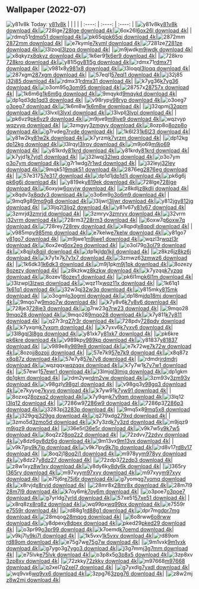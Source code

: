 ## Wallpaper (2022-07)
![y81v8k](https://w.wallhaven.cc/full/y8/wallhaven-y81v8k.jpg) Today: [y81v8k](https://th.wallhaven.cc/small/y8/y81v8k.jpg)
|      |      |      |
| :----: | :----: | :----: |
|![y81v8k](https://th.wallhaven.cc/small/y8/y81v8k.jpg)[y81v8k download 4k](https://wallhaven.cc/w/y81v8k)|![728lge](https://th.wallhaven.cc/small/72/728lge.jpg)[728lge download 4k](https://wallhaven.cc/w/728lge)|![6ox26l](https://th.wallhaven.cc/small/6o/6ox26l.jpg)[6ox26l download 4k](https://wallhaven.cc/w/6ox26l)|
|![rdmq51](https://th.wallhaven.cc/small/rd/rdmq51.jpg)[rdmq51 download 4k](https://wallhaven.cc/w/rdmq51)|![pk65qj](https://th.wallhaven.cc/small/pk/pk65qj.jpg)[pk65qj download 4k](https://wallhaven.cc/w/pk65qj)|![2872mm](https://th.wallhaven.cc/small/28/2872mm.jpg)[2872mm download 4k](https://wallhaven.cc/w/2872mm)|
|![e7kyml](https://th.wallhaven.cc/small/e7/e7kyml.jpg)[e7kyml download 4k](https://wallhaven.cc/w/e7kyml)|![7281ze](https://th.wallhaven.cc/small/72/7281ze.jpg)[7281ze download 4k](https://wallhaven.cc/w/7281ze)|![l3lzoq](https://th.wallhaven.cc/small/l3/l3lzoq.jpg)[l3lzoq download 4k](https://wallhaven.cc/w/l3lzoq)|
|![m9jwdk](https://th.wallhaven.cc/small/m9/m9jwdk.jpg)[m9jwdk download 4k](https://wallhaven.cc/w/m9jwdk)|![x8qkyz](https://th.wallhaven.cc/small/x8/x8qkyz.jpg)[x8qkyz download 4k](https://wallhaven.cc/w/x8qkyz)|![1k6er9](https://th.wallhaven.cc/small/1k/1k6er9.jpg)[1k6er9 download 4k](https://wallhaven.cc/w/1k6er9)|
|![728kro](https://th.wallhaven.cc/small/72/728kro.jpg)[728kro download 4k](https://wallhaven.cc/w/728kro)|![y81l5g](https://th.wallhaven.cc/small/y8/y81l5g.jpg)[y81l5g download 4k](https://wallhaven.cc/w/y81l5g)|![rdmx71](https://th.wallhaven.cc/small/rd/rdmx71.jpg)[rdmx71 download 4k](https://wallhaven.cc/w/rdmx71)|
|![v981x8](https://th.wallhaven.cc/small/v9/v981x8.jpg)[v981x8 download 4k](https://wallhaven.cc/w/v981x8)|![l3loqq](https://th.wallhaven.cc/small/l3/l3loqq.jpg)[l3loqq download 4k](https://wallhaven.cc/w/l3loqq)|![287xgm](https://th.wallhaven.cc/small/28/287xgm.jpg)[287xgm download 4k](https://wallhaven.cc/w/287xgm)|
|![57eql1](https://th.wallhaven.cc/small/57/57eql1.jpg)[57eql1 download 4k](https://wallhaven.cc/w/57eql1)|![j32j85](https://th.wallhaven.cc/small/j3/j32j85.jpg)[j32j85 download 4k](https://wallhaven.cc/w/j32j85)|![rdmx31](https://th.wallhaven.cc/small/rd/rdmx31.jpg)[rdmx31 download 4k](https://wallhaven.cc/w/rdmx31)|
|![k7yg36](https://th.wallhaven.cc/small/k7/k7yg36.jpg)[k7yg36 download 4k](https://wallhaven.cc/w/k7yg36)|![o3om95](https://th.wallhaven.cc/small/o3/o3om95.jpg)[o3om95 download 4k](https://wallhaven.cc/w/o3om95)|![28757x](https://th.wallhaven.cc/small/28/28757x.jpg)[28757x download 4k](https://wallhaven.cc/w/28757x)|
|![1k6m6g](https://th.wallhaven.cc/small/1k/1k6m6g.jpg)[1k6m6g download 4k](https://wallhaven.cc/w/1k6m6g)|![9mqykd](https://th.wallhaven.cc/small/9m/9mqykd.jpg)[9mqykd download 4k](https://wallhaven.cc/w/9mqykd)|![dp1qd3](https://th.wallhaven.cc/small/dp/dp1qd3.jpg)[dp1qd3 download 4k](https://wallhaven.cc/w/dp1qd3)|
|![v98ryp](https://th.wallhaven.cc/small/v9/v98ryp.jpg)[v98ryp download 4k](https://wallhaven.cc/w/v98ryp)|![o3oeg7](https://th.wallhaven.cc/small/o3/o3oeg7.jpg)[o3oeg7 download 4k](https://wallhaven.cc/w/o3oeg7)|![1k6m8w](https://th.wallhaven.cc/small/1k/1k6m8w.jpg)[1k6m8w download 4k](https://wallhaven.cc/w/1k6m8w)|
|![j32qpm](https://th.wallhaven.cc/small/j3/j32qpm.jpg)[j32qpm download 4k](https://wallhaven.cc/w/j32qpm)|![l3lvxl](https://th.wallhaven.cc/small/l3/l3lvxl.jpg)[l3lvxl download 4k](https://wallhaven.cc/w/l3lvxl)|![l3lvpl](https://th.wallhaven.cc/small/l3/l3lvpl.jpg)[l3lvpl download 4k](https://wallhaven.cc/w/l3lvpl)|
|![pk6vz9](https://th.wallhaven.cc/small/pk/pk6vz9.jpg)[pk6vz9 download 4k](https://wallhaven.cc/w/pk6vz9)|![m9jve9](https://th.wallhaven.cc/small/m9/m9jve9.jpg)[m9jve9 download 4k](https://wallhaven.cc/w/m9jve9)|![wqzvyp](https://th.wallhaven.cc/small/wq/wqzvyp.jpg)[wqzvyp download 4k](https://wallhaven.cc/w/wqzvyp)|
|![3zmgyy](https://th.wallhaven.cc/small/3z/3zmgyy.jpg)[3zmgyy download 4k](https://wallhaven.cc/w/3zmgyy)|![8ozp8o](https://th.wallhaven.cc/small/8o/8ozp8o.jpg)[8ozp8o download 4k](https://wallhaven.cc/w/8ozp8o)|![g7rvde](https://th.wallhaven.cc/small/g7/g7rvde.jpg)[g7rvde download 4k](https://wallhaven.cc/w/g7rvde)|
|![1k6l23](https://th.wallhaven.cc/small/1k/1k6l23.jpg)[1k6l23 download 4k](https://wallhaven.cc/w/1k6l23)|![y81w2k](https://th.wallhaven.cc/small/y8/y81w2k.jpg)[y81w2k download 4k](https://wallhaven.cc/w/y81w2k)|![k7yrzm](https://th.wallhaven.cc/small/k7/k7yrzm.jpg)[k7yrzm download 4k](https://wallhaven.cc/w/k7yrzm)|
|![dp12kg](https://th.wallhaven.cc/small/dp/dp12kg.jpg)[dp12kg download 4k](https://wallhaven.cc/w/dp12kg)|![l3lrqy](https://th.wallhaven.cc/small/l3/l3lrqy.jpg)[l3lrqy download 4k](https://wallhaven.cc/w/l3lrqy)|![m9jo69](https://th.wallhaven.cc/small/m9/m9jo69.jpg)[m9jo69 download 4k](https://wallhaven.cc/w/m9jo69)|
|![y81krd](https://th.wallhaven.cc/small/y8/y81krd.jpg)[y81krd download 4k](https://wallhaven.cc/w/y81krd)|![y81krd](https://th.wallhaven.cc/small/y8/y81krd.jpg)[y81krd download 4k](https://wallhaven.cc/w/y81krd)|![k7yjd1](https://th.wallhaven.cc/small/k7/k7yjd1.jpg)[k7yjd1 download 4k](https://wallhaven.cc/w/k7yjd1)|
|![j32lwq](https://th.wallhaven.cc/small/j3/j32lwq.jpg)[j32lwq download 4k](https://wallhaven.cc/w/j32lwq)|![o3o7ym](https://th.wallhaven.cc/small/o3/o3o7ym.jpg)[o3o7ym download 4k](https://wallhaven.cc/w/o3o7ym)|![g7r1wd](https://th.wallhaven.cc/small/g7/g7r1wd.jpg)[g7r1wd download 4k](https://wallhaven.cc/w/g7r1wd)|
|![j32ley](https://th.wallhaven.cc/small/j3/j32ley.jpg)[j32ley download 4k](https://wallhaven.cc/w/j32ley)|![9mqk51](https://th.wallhaven.cc/small/9m/9mqk51.jpg)[9mqk51 download 4k](https://wallhaven.cc/w/9mqk51)|![2876eg](https://th.wallhaven.cc/small/28/2876eg.jpg)[2876eg download 4k](https://wallhaven.cc/w/2876eg)|
|![57e317](https://th.wallhaven.cc/small/57/57e317.jpg)[57e317 download 4k](https://wallhaven.cc/w/57e317)|![dp1d1j](https://th.wallhaven.cc/small/dp/dp1d1j.jpg)[dp1d1j download 4k](https://wallhaven.cc/w/dp1d1j)|![pk6g6j](https://th.wallhaven.cc/small/pk/pk6g6j.jpg)[pk6g6j download 4k](https://wallhaven.cc/w/pk6g6j)|
|![y819ek](https://th.wallhaven.cc/small/y8/y819ek.jpg)[y819ek download 4k](https://wallhaven.cc/w/y819ek)|![728lge](https://th.wallhaven.cc/small/72/728lge.jpg)[728lge download 4k](https://wallhaven.cc/w/728lge)|![6oxyjw](https://th.wallhaven.cc/small/6o/6oxyjw.jpg)[6oxyjw download 4k](https://wallhaven.cc/w/6oxyjw)|
|![z8kdlj](https://th.wallhaven.cc/small/z8/z8kdlj.jpg)[z8kdlj download 4k](https://wallhaven.cc/w/z8kdlj)|![x8qdv3](https://th.wallhaven.cc/small/x8/x8qdv3.jpg)[x8qdv3 download 4k](https://wallhaven.cc/w/x8qdv3)|![o3o6m9](https://th.wallhaven.cc/small/o3/o3o6m9.jpg)[o3o6m9 download 4k](https://wallhaven.cc/w/o3o6m9)|
|![9mq9g8](https://th.wallhaven.cc/small/9m/9mq9g8.jpg)[9mq9g8 download 4k](https://wallhaven.cc/w/9mq9g8)|![l3ljwr](https://th.wallhaven.cc/small/l3/l3ljwr.jpg)[l3ljwr download 4k](https://wallhaven.cc/w/l3ljwr)|![y812jg](https://th.wallhaven.cc/small/y8/y812jg.jpg)[y812jg download 4k](https://wallhaven.cc/w/y812jg)|
|![l3ljq2](https://th.wallhaven.cc/small/l3/l3ljq2.jpg)[l3ljq2 download 4k](https://wallhaven.cc/w/l3ljq2)|![y81v67](https://th.wallhaven.cc/small/y8/y81v67.jpg)[y81v67 download 4k](https://wallhaven.cc/w/y81v67)|![3zmrjd](https://th.wallhaven.cc/small/3z/3zmrjd.jpg)[3zmrjd download 4k](https://wallhaven.cc/w/3zmrjd)|
|![3zmryv](https://th.wallhaven.cc/small/3z/3zmryv.jpg)[3zmryv download 4k](https://wallhaven.cc/w/3zmryv)|![j32vrm](https://th.wallhaven.cc/small/j3/j32vrm.jpg)[j32vrm download 4k](https://wallhaven.cc/w/j32vrm)|![728rm3](https://th.wallhaven.cc/small/72/728rm3.jpg)[728rm3 download 4k](https://wallhaven.cc/w/728rm3)|
|![6oxw7q](https://th.wallhaven.cc/small/6o/6oxw7q.jpg)[6oxw7q download 4k](https://wallhaven.cc/w/6oxw7q)|![728rey](https://th.wallhaven.cc/small/72/728rey.jpg)[728rey download 4k](https://wallhaven.cc/w/728rey)|![x8qpdl](https://th.wallhaven.cc/small/x8/x8qpdl.jpg)[x8qpdl download 4k](https://wallhaven.cc/w/x8qpdl)|
|![v985mp](https://th.wallhaven.cc/small/v9/v985mp.jpg)[v985mp download 4k](https://wallhaven.cc/w/v985mp)|![e7kelw](https://th.wallhaven.cc/small/e7/e7kelw.jpg)[e7kelw download 4k](https://wallhaven.cc/w/e7kelw)|![y81go7](https://th.wallhaven.cc/small/y8/y81go7.jpg)[y81go7 download 4k](https://wallhaven.cc/w/y81go7)|
|![m9jwe1](https://th.wallhaven.cc/small/m9/m9jwe1.jpg)[m9jwe1 download 4k](https://wallhaven.cc/w/m9jwe1)|![wqzl3r](https://th.wallhaven.cc/small/wq/wqzl3r.jpg)[wqzl3r download 4k](https://wallhaven.cc/w/wqzl3r)|![6ox2eq](https://th.wallhaven.cc/small/6o/6ox2eq.jpg)[6ox2eq download 4k](https://wallhaven.cc/w/6ox2eq)|
|![o3ol79](https://th.wallhaven.cc/small/o3/o3ol79.jpg)[o3ol79 download 4k](https://wallhaven.cc/w/o3ol79)|![x8qjjl](https://th.wallhaven.cc/small/x8/x8qjjl.jpg)[x8qjjl download 4k](https://wallhaven.cc/w/x8qjjl)|![dp1kjl](https://th.wallhaven.cc/small/dp/dp1kjl.jpg)[dp1kjl download 4k](https://wallhaven.cc/w/dp1kjl)|
|![z8kz6j](https://th.wallhaven.cc/small/z8/z8kz6j.jpg)[z8kz6j download 4k](https://wallhaven.cc/w/z8kz6j)|![k7y1x7](https://th.wallhaven.cc/small/k7/k7y1x7.jpg)[k7y1x7 download 4k](https://wallhaven.cc/w/k7y1x7)|![3zmwz6](https://th.wallhaven.cc/small/3z/3zmwz6.jpg)[3zmwz6 download 4k](https://wallhaven.cc/w/3zmwz6)|
|![1k6dk3](https://th.wallhaven.cc/small/1k/1k6dk3.jpg)[1k6dk3 download 4k](https://wallhaven.cc/w/1k6dk3)|![m9j1pk](https://th.wallhaven.cc/small/m9/m9j1pk.jpg)[m9j1pk download 4k](https://wallhaven.cc/w/m9j1pk)|![8ozezy](https://th.wallhaven.cc/small/8o/8ozezy.jpg)[8ozezy download 4k](https://wallhaven.cc/w/8ozezy)|
|![z8kzkw](https://th.wallhaven.cc/small/z8/z8kzkw.jpg)[z8kzkw download 4k](https://wallhaven.cc/w/z8kzkw)|![k7yzqq](https://th.wallhaven.cc/small/k7/k7yzqq.jpg)[k7yzqq download 4k](https://wallhaven.cc/w/k7yzqq)|![8ozev1](https://th.wallhaven.cc/small/8o/8ozev1.jpg)[8ozev1 download 4k](https://wallhaven.cc/w/8ozev1)|
|![pk6l1m](https://th.wallhaven.cc/small/pk/pk6l1m.jpg)[pk6l1m download 4k](https://wallhaven.cc/w/pk6l1m)|![l3lzwp](https://th.wallhaven.cc/small/l3/l3lzwp.jpg)[l3lzwp download 4k](https://wallhaven.cc/w/l3lzwp)|![wqz11x](https://th.wallhaven.cc/small/wq/wqz11x.jpg)[wqz11x download 4k](https://wallhaven.cc/w/wqz11x)|
|![1k61q1](https://th.wallhaven.cc/small/1k/1k61q1.jpg)[1k61q1 download 4k](https://wallhaven.cc/w/1k61q1)|![j32w3q](https://th.wallhaven.cc/small/j3/j32w3q.jpg)[j32w3q download 4k](https://wallhaven.cc/w/j32w3q)|![y815mk](https://th.wallhaven.cc/small/y8/y815mk.jpg)[y815mk download 4k](https://wallhaven.cc/w/y815mk)|
|![o3ogml](https://th.wallhaven.cc/small/o3/o3ogml.jpg)[o3ogml download 4k](https://wallhaven.cc/w/o3ogml)|![dp18mj](https://th.wallhaven.cc/small/dp/dp18mj.jpg)[dp18mj download 4k](https://wallhaven.cc/w/dp18mj)|![9mqo7w](https://th.wallhaven.cc/small/9m/9mqo7w.jpg)[9mqo7w download 4k](https://wallhaven.cc/w/9mqo7w)|
|![k7y8v6](https://th.wallhaven.cc/small/k7/k7y8v6.jpg)[k7y8v6 download 4k](https://wallhaven.cc/w/k7y8v6)|![728je3](https://th.wallhaven.cc/small/72/728je3.jpg)[728je3 download 4k](https://wallhaven.cc/w/728je3)|![g7rw23](https://th.wallhaven.cc/small/g7/g7rw23.jpg)[g7rw23 download 4k](https://wallhaven.cc/w/g7rw23)|
|![9mqo28](https://th.wallhaven.cc/small/9m/9mqo28.jpg)[9mqo28 download 4k](https://wallhaven.cc/w/9mqo28)|![9mqo28](https://th.wallhaven.cc/small/9m/9mqo28.jpg)[9mqo28 download 4k](https://wallhaven.cc/w/9mqo28)|![k7y811](https://th.wallhaven.cc/small/k7/k7y811.jpg)[k7y811 download 4k](https://wallhaven.cc/w/k7y811)|
|![q27r3r](https://th.wallhaven.cc/small/q2/q27r3r.jpg)[q27r3r download 4k](https://wallhaven.cc/w/q27r3r)|![728pdv](https://th.wallhaven.cc/small/72/728pdv.jpg)[728pdv download 4k](https://wallhaven.cc/w/728pdv)|![k7yxqm](https://th.wallhaven.cc/small/k7/k7yxqm.jpg)[k7yxqm download 4k](https://wallhaven.cc/w/k7yxqm)|
|![k7yxv6](https://th.wallhaven.cc/small/k7/k7yxv6.jpg)[k7yxv6 download 4k](https://wallhaven.cc/w/k7yxv6)|![l3l8gq](https://th.wallhaven.cc/small/l3/l3l8gq.jpg)[l3l8gq download 4k](https://wallhaven.cc/w/l3l8gq)|![y81xk7](https://th.wallhaven.cc/small/y8/y81xk7.jpg)[y81xk7 download 4k](https://wallhaven.cc/w/y81xk7)|
|![pk6kre](https://th.wallhaven.cc/small/pk/pk6kre.jpg)[pk6kre download 4k](https://wallhaven.cc/w/pk6kre)|![v989kp](https://th.wallhaven.cc/small/v9/v989kp.jpg)[v989kp download 4k](https://wallhaven.cc/w/v989kp)|![y81837](https://th.wallhaven.cc/small/y8/y81837.jpg)[y81837 download 4k](https://wallhaven.cc/w/y81837)|
|![v989e8](https://th.wallhaven.cc/small/v9/v989e8.jpg)[v989e8 download 4k](https://wallhaven.cc/w/v989e8)|![e7k72w](https://th.wallhaven.cc/small/e7/e7k72w.jpg)[e7k72w download 4k](https://wallhaven.cc/w/e7k72w)|![8ozojj](https://th.wallhaven.cc/small/8o/8ozojj.jpg)[8ozojj download 4k](https://wallhaven.cc/w/8ozojj)|
|![57e7k9](https://th.wallhaven.cc/small/57/57e7k9.jpg)[57e7k9 download 4k](https://wallhaven.cc/w/57e7k9)|![x8q87z](https://th.wallhaven.cc/small/x8/x8q87z.jpg)[x8q87z download 4k](https://wallhaven.cc/w/x8q87z)|![57e7y8](https://th.wallhaven.cc/small/57/57e7y8.jpg)[57e7y8 download 4k](https://wallhaven.cc/w/57e7y8)|
|![rdmdrj](https://th.wallhaven.cc/small/rd/rdmdrj.jpg)[rdmdrj download 4k](https://wallhaven.cc/w/rdmdrj)|![wqzqqx](https://th.wallhaven.cc/small/wq/wqzqqx.jpg)[wqzqqx download 4k](https://wallhaven.cc/w/wqzqqx)|![k7y7w1](https://th.wallhaven.cc/small/k7/k7y7w1.jpg)[k7y7w1 download 4k](https://wallhaven.cc/w/k7y7w1)|
|![57ewr1](https://th.wallhaven.cc/small/57/57ewr1.jpg)[57ewr1 download 4k](https://wallhaven.cc/w/57ewr1)|![l3lmjq](https://th.wallhaven.cc/small/l3/l3lmjq.jpg)[l3lmjq download 4k](https://wallhaven.cc/w/l3lmjq)|![dp1gkm](https://th.wallhaven.cc/small/dp/dp1gkm.jpg)[dp1gkm download 4k](https://wallhaven.cc/w/dp1gkm)|
|![rdm2yw](https://th.wallhaven.cc/small/rd/rdm2yw.jpg)[rdm2yw download 4k](https://wallhaven.cc/w/rdm2yw)|![3zm93v](https://th.wallhaven.cc/small/3z/3zm93v.jpg)[3zm93v download 4k](https://wallhaven.cc/w/3zm93v)|![v98gzl](https://th.wallhaven.cc/small/v9/v98gzl.jpg)[v98gzl download 4k](https://wallhaven.cc/w/v98gzl)|
|![v98gq3](https://th.wallhaven.cc/small/v9/v98gq3.jpg)[v98gq3 download 4k](https://wallhaven.cc/w/v98gq3)|![e7kyyo](https://th.wallhaven.cc/small/e7/e7kyyo.jpg)[e7kyyo download 4k](https://wallhaven.cc/w/e7kyyo)|![k7yw91](https://th.wallhaven.cc/small/k7/k7yw91.jpg)[k7yw91 download 4k](https://wallhaven.cc/w/k7yw91)|
|![8ozxq2](https://th.wallhaven.cc/small/8o/8ozxq2.jpg)[8ozxq2 download 4k](https://wallhaven.cc/w/8ozxq2)|![k7y9qm](https://th.wallhaven.cc/small/k7/k7y9qm.jpg)[k7y9qm download 4k](https://wallhaven.cc/w/k7y9qm)|![l3lq12](https://th.wallhaven.cc/small/l3/l3lq12.jpg)[l3lq12 download 4k](https://wallhaven.cc/w/l3lq12)|
|![7286w9](https://th.wallhaven.cc/small/72/7286w9.jpg)[7286w9 download 4k](https://wallhaven.cc/w/7286w9)|![7286p3](https://th.wallhaven.cc/small/72/7286p3.jpg)[7286p3 download 4k](https://wallhaven.cc/w/7286p3)|![j3283p](https://th.wallhaven.cc/small/j3/j3283p.jpg)[j3283p download 4k](https://wallhaven.cc/w/j3283p)|
|![9mq5x8](https://th.wallhaven.cc/small/9m/9mq5x8.jpg)[9mq5x8 download 4k](https://wallhaven.cc/w/9mq5x8)|![j329gq](https://th.wallhaven.cc/small/j3/j329gq.jpg)[j329gq download 4k](https://wallhaven.cc/w/j329gq)|![q279xd](https://th.wallhaven.cc/small/q2/q279xd.jpg)[q279xd download 4k](https://wallhaven.cc/w/q279xd)|
|![3zmo5d](https://th.wallhaven.cc/small/3z/3zmo5d.jpg)[3zmo5d download 4k](https://wallhaven.cc/w/3zmo5d)|![k7y3zd](https://th.wallhaven.cc/small/k7/k7y3zd.jpg)[k7y3zd download 4k](https://wallhaven.cc/w/k7y3zd)|![m9jqz9](https://th.wallhaven.cc/small/m9/m9jqz9.jpg)[m9jqz9 download 4k](https://wallhaven.cc/w/m9jqz9)|
|![l36e5r](https://th.wallhaven.cc/small/l3/l36e5r.jpg)[l36e5r download 4k](https://wallhaven.cc/w/l36e5r)|![v9k7w5](https://th.wallhaven.cc/small/v9/v9k7w5.jpg)[v9k7w5 download 4k](https://wallhaven.cc/w/v9k7w5)|![8oq2z2](https://th.wallhaven.cc/small/8o/8oq2z2.jpg)[8oq2z2 download 4k](https://wallhaven.cc/w/8oq2z2)|
|![72zdvv](https://th.wallhaven.cc/small/72/72zdvv.jpg)[72zdvv download 4k](https://wallhaven.cc/w/72zdvv)|![y8dz6g](https://th.wallhaven.cc/small/y8/y8dz6g.jpg)[y8dz6g download 4k](https://wallhaven.cc/w/y8dz6g)|![9m13vx](https://th.wallhaven.cc/small/9m/9m13vx.jpg)[9m13vx download 4k](https://wallhaven.cc/w/9m13vx)|
|![v9k7jp](https://th.wallhaven.cc/small/v9/v9k7jp.jpg)[v9k7jp download 4k](https://wallhaven.cc/w/v9k7jp)|![v9k7lp](https://th.wallhaven.cc/small/v9/v9k7lp.jpg)[v9k7lp download 4k](https://wallhaven.cc/w/v9k7lp)|![rd8v17](https://th.wallhaven.cc/small/rd/rd8v17.jpg)[rd8v17 download 4k](https://wallhaven.cc/w/rd8v17)|
|![8oq2j1](https://th.wallhaven.cc/small/8o/8oq2j1.jpg)[8oq2j1 download 4k](https://wallhaven.cc/w/8oq2j1)|![m978yy](https://th.wallhaven.cc/small/m9/m978yy.jpg)[m978yy download 4k](https://wallhaven.cc/w/m978yy)|![y8dz27](https://th.wallhaven.cc/small/y8/y8dz27.jpg)[y8dz27 download 4k](https://wallhaven.cc/w/y8dz27)|
|![72zdp3](https://th.wallhaven.cc/small/72/72zdp3.jpg)[72zdp3 download 4k](https://wallhaven.cc/w/72zdp3)|![z8w1xy](https://th.wallhaven.cc/small/z8/z8w1xy.jpg)[z8w1xy download 4k](https://wallhaven.cc/w/z8w1xy)|![y8dy6k](https://th.wallhaven.cc/small/y8/y8dy6k.jpg)[y8dy6k download 4k](https://wallhaven.cc/w/y8dy6k)|
|![l365ry](https://th.wallhaven.cc/small/l3/l365ry.jpg)[l365ry download 4k](https://wallhaven.cc/w/l365ry)|![m97xyy](https://th.wallhaven.cc/small/m9/m97xyy.jpg)[m97xyy download 4k](https://wallhaven.cc/w/m97xyy)|![m97xyy](https://th.wallhaven.cc/small/m9/m97xyy.jpg)[m97xyy download 4k](https://wallhaven.cc/w/m97xyy)|
|![e75j6r](https://th.wallhaven.cc/small/e7/e75j6r.jpg)[e75j6r download 4k](https://wallhaven.cc/w/e75j6r)|![g7yomq](https://th.wallhaven.cc/small/g7/g7yomq.jpg)[g7yomq download 4k](https://wallhaven.cc/w/g7yomq)|![x8rvjd](https://th.wallhaven.cc/small/x8/x8rvjd.jpg)[x8rvjd download 4k](https://wallhaven.cc/w/x8rvjd)|
|![28mr8x](https://th.wallhaven.cc/small/28/28mr8x.jpg)[28mr8x download 4k](https://wallhaven.cc/w/28mr8x)|![28m7l9](https://th.wallhaven.cc/small/28/28m7l9.jpg)[28m7l9 download 4k](https://wallhaven.cc/w/28m7l9)|![k7oy6m](https://th.wallhaven.cc/small/k7/k7oy6m.jpg)[k7oy6m download 4k](https://wallhaven.cc/w/k7oy6m)|
|![o3poe7](https://th.wallhaven.cc/small/o3/o3poe7.jpg)[o3poe7 download 4k](https://wallhaven.cc/w/o3poe7)|![g7yrld](https://th.wallhaven.cc/small/g7/g7yrld.jpg)[g7yrld download 4k](https://wallhaven.cc/w/g7yrld)|![57xe51](https://th.wallhaven.cc/small/57/57xe51.jpg)[57xe51 download 4k](https://wallhaven.cc/w/57xe51)|
|![x8rq8z](https://th.wallhaven.cc/small/x8/x8rq8z.jpg)[x8rq8z download 4k](https://wallhaven.cc/w/x8rq8z)|![wq99px](https://th.wallhaven.cc/small/wq/wq99px.jpg)[wq99px download 4k](https://wallhaven.cc/w/wq99px)|![e7559r](https://th.wallhaven.cc/small/e7/e7559r.jpg)[e7559r download 4k](https://wallhaven.cc/w/e7559r)|
|![rd88g1](https://th.wallhaven.cc/small/rd/rd88g1.jpg)[rd88g1 download 4k](https://wallhaven.cc/w/rd88g1)|![dpr7mg](https://th.wallhaven.cc/small/dp/dpr7mg.jpg)[dpr7mg download 4k](https://wallhaven.cc/w/dpr7mg)|![28mqog](https://th.wallhaven.cc/small/28/28mqog.jpg)[28mqog download 4k](https://wallhaven.cc/w/28mqog)|
|![6o8rww](https://th.wallhaven.cc/small/6o/6o8rww.jpg)[6o8rww download 4k](https://wallhaven.cc/w/6o8rww)|![y8dpex](https://th.wallhaven.cc/small/y8/y8dpex.jpg)[y8dpex download 4k](https://wallhaven.cc/w/y8dpex)|![pked29](https://th.wallhaven.cc/small/pk/pked29.jpg)[pked29 download 4k](https://wallhaven.cc/w/pked29)|
|![o3pr99](https://th.wallhaven.cc/small/o3/o3pr99.jpg)[o3pr99 download 4k](https://wallhaven.cc/w/o3pr99)|![k7oemd](https://th.wallhaven.cc/small/k7/k7oemd.jpg)[k7oemd download 4k](https://wallhaven.cc/w/k7oemd)|![v9kj7l](https://th.wallhaven.cc/small/v9/v9kj7l.jpg)[v9kj7l download 4k](https://wallhaven.cc/w/v9kj7l)|
|![1k5vxv](https://th.wallhaven.cc/small/1k/1k5vxv.jpg)[1k5vxv download 4k](https://wallhaven.cc/w/1k5vxv)|![rd89om](https://th.wallhaven.cc/small/rd/rd89om.jpg)[rd89om download 4k](https://wallhaven.cc/w/rd89om)|![e75g7w](https://th.wallhaven.cc/small/e7/e75g7w.jpg)[e75g7w download 4k](https://wallhaven.cc/w/e75g7w)|
|![9m1vxk](https://th.wallhaven.cc/small/9m/9m1vxk.jpg)[9m1vxk download 4k](https://wallhaven.cc/w/9m1vxk)|![g7ygo3](https://th.wallhaven.cc/small/g7/g7ygo3.jpg)[g7ygo3 download 4k](https://wallhaven.cc/w/g7ygo3)|![j3g7mm](https://th.wallhaven.cc/small/j3/j3g7mm.jpg)[j3g7mm download 4k](https://wallhaven.cc/w/j3g7mm)|
|![e75lvk](https://th.wallhaven.cc/small/e7/e75lvk.jpg)[e75lvk download 4k](https://wallhaven.cc/w/e75lvk)|![o3p8x5](https://th.wallhaven.cc/small/o3/o3p8x5.jpg)[o3p8x5 download 4k](https://wallhaven.cc/w/o3p8x5)|![3zp8xv](https://th.wallhaven.cc/small/3z/3zp8xv.jpg)[3zp8xv download 4k](https://wallhaven.cc/w/3zp8xv)|
|![72zkky](https://th.wallhaven.cc/small/72/72zkky.jpg)[72zkky download 4k](https://wallhaven.cc/w/72zkky)|![m97668](https://th.wallhaven.cc/small/m9/m97668.jpg)[m97668 download 4k](https://wallhaven.cc/w/m97668)|![q2xel7](https://th.wallhaven.cc/small/q2/q2xel7.jpg)[q2xel7 download 4k](https://wallhaven.cc/w/q2xel7)|
|![g7yxdl](https://th.wallhaven.cc/small/g7/g7yxdl.jpg)[g7yxdl download 4k](https://wallhaven.cc/w/g7yxdl)|![wq9vx6](https://th.wallhaven.cc/small/wq/wq9vx6.jpg)[wq9vx6 download 4k](https://wallhaven.cc/w/wq9vx6)|![3zpg76](https://th.wallhaven.cc/small/3z/3zpg76.jpg)[3zpg76 download 4k](https://wallhaven.cc/w/3zpg76)|
|![z8w2mj](https://th.wallhaven.cc/small/z8/z8w2mj.jpg)[z8w2mj download 4k](https://wallhaven.cc/w/z8w2mj)|